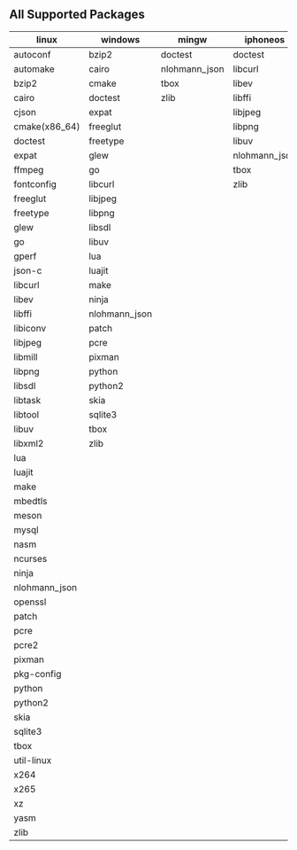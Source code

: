 ## All Supported Packages

|linux|windows|mingw|iphoneos|macosx|android|
|-----|-------|-----|--------|------|-------|
|autoconf|bzip2|doctest|doctest|autoconf|doctest||
|automake|cairo|nlohmann_json|libcurl|automake|libjpeg||
|bzip2|cmake|tbox|libev|bzip2|libpng||
|cairo|doctest|zlib|libffi|cairo|libuv||
|cjson|expat||libjpeg|cjson|nlohmann_json||
|cmake(x86_64)|freeglut||libpng|cmake|tbox||
|doctest|freetype||libuv|doctest|zlib||
|expat|glew||nlohmann_json|expat|||
|ffmpeg|go||tbox|ffmpeg|||
|fontconfig|libcurl||zlib|fontconfig|||
|freeglut|libjpeg|||freetype|||
|freetype|libpng|||glew|||
|glew|libsdl|||go|||
|go|libuv|||gperf|||
|gperf|lua|||json-c|||
|json-c|luajit|||libcurl|||
|libcurl|make|||libev|||
|libev|ninja|||libffi|||
|libffi|nlohmann_json|||libiconv|||
|libiconv|patch|||libjpeg|||
|libjpeg|pcre|||libmill|||
|libmill|pixman|||libpng|||
|libpng|python|||libsdl|||
|libsdl|python2|||libtask|||
|libtask|skia|||libtool|||
|libtool|sqlite3|||libuv|||
|libuv|tbox|||libxml2|||
|libxml2|zlib|||lua|||
|lua||||luajit|||
|luajit||||make|||
|make||||mbedtls|||
|mbedtls||||meson|||
|meson||||mysql|||
|mysql||||nasm|||
|nasm||||ncurses|||
|ncurses||||ninja|||
|ninja||||nlohmann_json|||
|nlohmann_json||||openssl|||
|openssl||||patch|||
|patch||||pcre|||
|pcre||||pcre2|||
|pcre2||||pixman|||
|pixman||||pkg-config|||
|pkg-config||||python|||
|python||||python2|||
|python2||||skia|||
|skia||||sqlite3|||
|sqlite3||||tbox|||
|tbox||||util-linux|||
|util-linux||||x264|||
|x264||||x265|||
|x265||||xz|||
|xz||||yasm|||
|yasm||||zlib|||
|zlib|||||||
